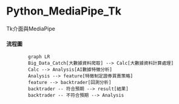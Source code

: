 # Python_MediaPipe_Tk
Tk介面與MediaPipe
#### 流程圖
```mermaid
        graph LR
        Big_Data_Catch[大數據資料爬取] --> Calc[大數據資料計算處理]
        Calc --> Analysis[AI數據特徵分析]
        Analysis --> feature[特徵制定證券買賣策略]
        feature --> backtrader[回測分析]
        backtrader -- 符合預期 --> result[結果]
        backtrader -- 不符合預期 --> Analysis
```
